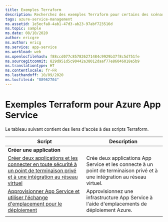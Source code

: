 ```yaml
---
title: Exemples Terraform
description: Recherchez des exemples Terraform pour certains des scénarios App Service les plus répandus. Découvrez comment automatiser vos tâches de déploiement ou de gestion App Service.
tags: azure-service-management
ms.assetid: 1e5ecfa8-4ab1-47d3-ab23-97abf723516d
ms.topic: sample
ms.date: 08/10/2020
author: ericgre
ms.author: ericg
ms.service: app-service
ms.workload: web
ms.openlocfilehash: f88ccd077c857826271484c9929b37f8c5d751fe
ms.sourcegitcommit: 829d951d5c90442a38012daaf77e86046018e5b9
ms.translationtype: HT
ms.contentlocale: fr-FR
ms.lasthandoff: 10/09/2020
ms.locfileid: "88962704"
---
```

# <a name="terraform-samples-for-azure-app-service"></a>Exemples Terraform pour Azure App Service

Le tableau suivant contient des liens d'accès à des scripts Terraform.

| Script | Description |
|-|-|
|**Créer une application**||
| [Créer deux applications et les connecter en toute sécurité à un point de terminaison privé et à une intégration au réseau virtuel](./scripts/terraform-secure-backend-frontend.md )| Crée deux applications App Service et les connecte à un point de terminaison privé et à une intégration au réseau virtuel. |
| [Approvisionner App Service et utiliser l'échange d'emplacement pour le déploiement](/azure/developer/terraform/provision-infrastructure-using-azure-deployment-slots)| Approvisionnez une infrastructure App Service à l'aide d'emplacements de déploiement Azure. |
| | |